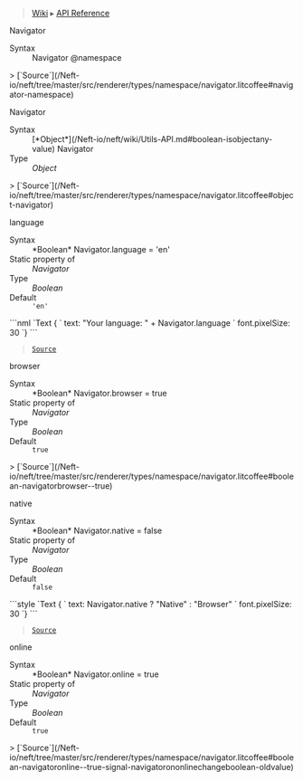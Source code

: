 > [Wiki](Home) ▸ [API Reference](API-Reference)

Navigator
<dl><dt>Syntax</dt><dd>Navigator @namespace</dd></dl>
> [`Source`](/Neft-io/neft/tree/master/src/renderer/types/namespace/navigator.litcoffee#navigator-namespace)

Navigator
<dl><dt>Syntax</dt><dd>[*Object*](/Neft-io/neft/wiki/Utils-API.md#boolean-isobjectany-value) Navigator</dd><dt>Type</dt><dd><i>Object</i></dd></dl>
> [`Source`](/Neft-io/neft/tree/master/src/renderer/types/namespace/navigator.litcoffee#object-navigator)

language
<dl><dt>Syntax</dt><dd>*Boolean* Navigator.language = 'en'</dd><dt>Static property of</dt><dd><i>Navigator</i></dd><dt>Type</dt><dd><i>Boolean</i></dd><dt>Default</dt><dd><code>'en'</code></dd></dl>
```nml
`Text {
`   text: "Your language: " + Navigator.language
`   font.pixelSize: 30
`}
```

> [`Source`](/Neft-io/neft/tree/master/src/renderer/types/namespace/navigator.litcoffee#boolean-navigatorlanguage--en)

browser
<dl><dt>Syntax</dt><dd>*Boolean* Navigator.browser = true</dd><dt>Static property of</dt><dd><i>Navigator</i></dd><dt>Type</dt><dd><i>Boolean</i></dd><dt>Default</dt><dd><code>true</code></dd></dl>
> [`Source`](/Neft-io/neft/tree/master/src/renderer/types/namespace/navigator.litcoffee#boolean-navigatorbrowser--true)

native
<dl><dt>Syntax</dt><dd>*Boolean* Navigator.native = false</dd><dt>Static property of</dt><dd><i>Navigator</i></dd><dt>Type</dt><dd><i>Boolean</i></dd><dt>Default</dt><dd><code>false</code></dd></dl>
```style
`Text {
`   text: Navigator.native ? "Native" : "Browser"
`   font.pixelSize: 30
`}
```

> [`Source`](/Neft-io/neft/tree/master/src/renderer/types/namespace/navigator.litcoffee#boolean-navigatornative--false)

online
<dl><dt>Syntax</dt><dd>*Boolean* Navigator.online = true</dd><dt>Static property of</dt><dd><i>Navigator</i></dd><dt>Type</dt><dd><i>Boolean</i></dd><dt>Default</dt><dd><code>true</code></dd></dl>
> [`Source`](/Neft-io/neft/tree/master/src/renderer/types/namespace/navigator.litcoffee#boolean-navigatoronline--true-signal-navigatorononlinechangeboolean-oldvalue)


